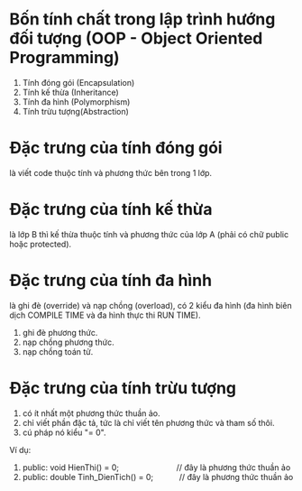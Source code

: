 # Bốn tính chất trong lập trình hướng đối tượng (OOP - Object Oriented Programming)
1. Tính đóng gói (Encapsulation)
2. Tính kế thừa (Inheritance)
3. Tính đa hình (Polymorphism)
4. Tính trừu tượng(Abstraction)

# Đặc trưng của tính đóng gói
là viết code thuộc tính và phương thức bên trong 1 lớp.

# Đặc trưng của tính kế thừa
là lớp B thì kế thừa thuộc tính và phương thức của lớp A (phải có chữ public hoặc protected).

# Đặc trưng của tính đa hình
là ghi đè (override) và nạp chồng (overload), có 2 kiểu đa hình (đa hình biên dịch COMPILE TIME và đa hình thực thi RUN TIME).
1. ghi đè phương thức.
2. nạp chồng phương thức.
3. nạp chồng toán tử.

# Đặc trưng của tính trừu tượng
1. có ít nhất một phương thức thuần ảo.
2. chỉ viết phần đặc tả, tức là chỉ viết tên phương thức và tham số thôi.
3. cú pháp nó kiểu "= 0".

Ví dụ:
1. public: void HienThi() = 0; &emsp;&emsp;&emsp;&emsp;&emsp;&emsp;&emsp;// đây là phương thức thuần ảo
2. public: double Tinh_DienTich() = 0; &emsp;&emsp;&emsp;// đây là phương thức thuần ảo
